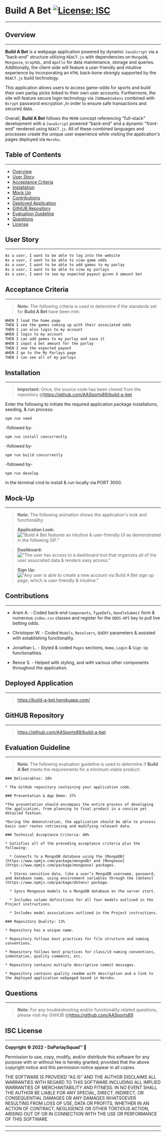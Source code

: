 # **Build A Bet** [![License: ISC](https://img.shields.io/badge/License-ISC-blue.svg)](#isc-license)
---

## Overview
---
**Build A Bet** is a webpage application powered by dynamic ```JavaScript``` via a "back-end" structure utilizing ```REACT.js``` with dependencies on ```MongoDB```, ```Mongoose```, ```GraphQL```, and ```Apollo``` for data maintenance, storage and queries. Additionally, the client-side will feature a user-friendly and intuitive experience by incorporating an ```HTML``` back-bone strongly supported by the ```REACT.js``` build technology.

This application allows users to access game-odds for sports and build their own parlay picks linked to their own user accounts. Furthermore, the site will feature secure login technology via ```JSONwebtokens``` combined with ```Bcrypt``` password encryption ,in order to ensure safe transactions and secured data.

Overall, **Build A Bet**  follows the ```MERN``` concept referencing "full-stack" development with a ```JavaScript``` powered "back-end" and a dynamic "front-end" rendered using ```REACT.js```. All of these combined languages and processes create the unique user experience while visiting the application's pages deployed via ```Heroku```. 

## Table of Contents
---

  * [Overview](#overview)
  * [User Story](#user-story)
  * [Acceptance Criteria](#acceptance-criteria)
  * [Installation](#installation)
  * [Mock Up](#mock-up)
  * [Contributions](#contributions)
  * [Deployed Application](#deployed-application)
  * [GitHUB Repository](#github-repository)
  * [Evaluation Guideline](#evaluation-guideline)
  * [Questions](#questions)
  * [License](#isc-license)

## User Story
---

```md
As a user, I want to be able to log into the website
As a user, I want to be able to view game odds
As a user, I want to be able to add games to my parlay
As a user, I want to be able to view my parlays
As a user, I want to see my expected payout given X amount bet
```

## Acceptance Criteria
---
> **Note:** The following criteria is used to determine if the standards set for **Build A Bet** have been met:

```md
WHEN I load the home page
THEN I see the games coming up with their associated odds
THEN I can also login to my account
WHEN I login to my account
THEN I can add games to my parlay and save it
WHEN I input a bet amount for the parlay
THEN I see the expected payout
WHEN I go to the My Parlays page
THEN I can see all of my parlays
```
## Installation
----
> **Important:** Once, the source code has been cloned from the repository @https://github.com/AASports89/build-a-bet

 Enter the following to initiate the required application package installations, seeding, & run process:

 ```
 npm run seed
 ```
 -followed by-

 ```
 npm run install concurrently
 ```
 -followed by-
 ```
 npm run build concurrently
 ```
 -followed by-
 ```
 npm run develop
 ```
 in the terminal cmd to install & run locally via PORT 3000.

## Mock-Up
---
> **Note:**  The following animation shows the application's look and functionality:

> **Application Look:** !["**Build A Bet** features an intuitive & user-friendly UI as demonstrated in the following GIF."](./images/build-a-bet.gif)

> **Dashboard:** !["The user has access to a dashboard tool that organizes all of the user associated data & renders easy access."](./images/Dashboard.png)

> **Sign Up:** !["Any user is able to create a new account via **Build A Bet** sign up page, which is user-friendly & intuitive."](./images/Sign%20Up.png)

## Contributions
---
* Aram A. - Coded back-end ```Components```, ```TypeDefs```, ```HandleSubmit``` form & numerous ```index.css``` classes and register for the ```ODDS-API``` key to pull live betting odds.

* Christoper W. - Coded ```Models```, ```Resolvers```, ```QUERY``` parameters & assisted with establishing functionality.

* Jonathan  L. - Styled & coded ```Pages``` sections, ```Home```, ```Login``` & ```Sign Up``` functionalities.

*  Rence S. - Helped with styling, and with various other components throughout the application.

## Deployed Application
---
> https://build-a-bet.herokuapp.com/

## GitHUB Repository
---
> https://github.com/AASports89/build-a-bet

## Evaluation Guideline
---

> **Note**: The following evaluation guideline is used to determine if **Build A Bet** meets the requirements for a minimum viable product:
```
### Deliverables: 10%

* The GitHub repository containing your application code.

### Presentation & App Demo: 37%

*The presentation should encompass the entire process of developing the application, from planning to final product in a concise yet detailed fashion.

*During the demonstration, the application should be able to process basic user routes retrieving and modifying relevant data.

### Technical Acceptance Criteria: 40%

* Satisfies all of the preceding acceptance criteria plus the following:

  * Connects to a MongoDB database using the [MongoDB](https://www.npmjs.com/package/mongodb) and [Mongoose](https://www.npmjs.com/package/mongoose) packages.

  * Stores sensitive data, like a user’s MongoDB username, password, and database name, using environment variables through the [dotenv](https://www.npmjs.com/package/dotenv) package.

  * Syncs Mongoose models to a MongoDB database on the server start.

  * Includes column definitions for all four models outlined in the Project instructions.

  * Includes model associations outlined in the Project instructions.

### Repository Quality: 13%

* Repository has a unique name.

* Repository follows best practices for file structure and naming conventions.

* Repository follows best practices for class/id naming conventions, indentation, quality comments, etc.

* Repository contains multiple descriptive commit messages.

* Repository contains quality readme with description and a link to the deployed application webpaged based in Heroku.
```

## Questions
---
> **Note:** For any troubleshooting and/or functionality related questions, please visit my GitHUB @https://github.com/AASports89.

## **ISC License**
---
**Copyright © 2022 - DaParlaySquad™ 🎲**

Permission to use, copy, modify, and/or distribute this software for any purpose with or without fee is hereby granted, provided that the above copyright notice and this permission notice appear in all copies.

THE SOFTWARE IS PROVIDED "AS IS" AND THE AUTHOR DISCLAIMS ALL WARRANTIES WITH REGARD TO THIS SOFTWARE INCLUDING ALL IMPLIED WARRANTIES OF MERCHANTABILITY AND FITNESS. IN NO EVENT SHALL THE AUTHOR BE LIABLE FOR ANY SPECIAL, DIRECT, INDIRECT, OR CONSEQUENTIAL DAMAGES OR ANY DAMAGES WHATSOEVER RESULTING FROM LOSS OF USE, DATA OR PROFITS, WHETHER IN AN ACTION OF CONTRACT, NEGLIGENCE OR OTHER TORTIOUS ACTION, ARISING OUT OF OR IN CONNECTION WITH THE USE OR PERFORMANCE OF THIS SOFTWARE.

---
---